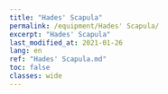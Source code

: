 ```yaml
---
title: "Hades' Scapula"
permalink: /equipment/Hades' Scapula/
excerpt: "Hades' Scapula"
last_modified_at: 2021-01-26
lang: en
ref: "Hades' Scapula.md"
toc: false
classes: wide
---
```


